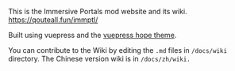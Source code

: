 This is the Immersive Portals mod website and its wiki. https://qouteall.fun/immptl/

Built using vuepress and the [vuepress hope theme](https://theme-hope.vuejs.press/guide/).

You can contribute to the Wiki by editing the `.md` files in `/docs/wiki` directory. The Chinese version wiki is in `/docs/zh/wiki.`
